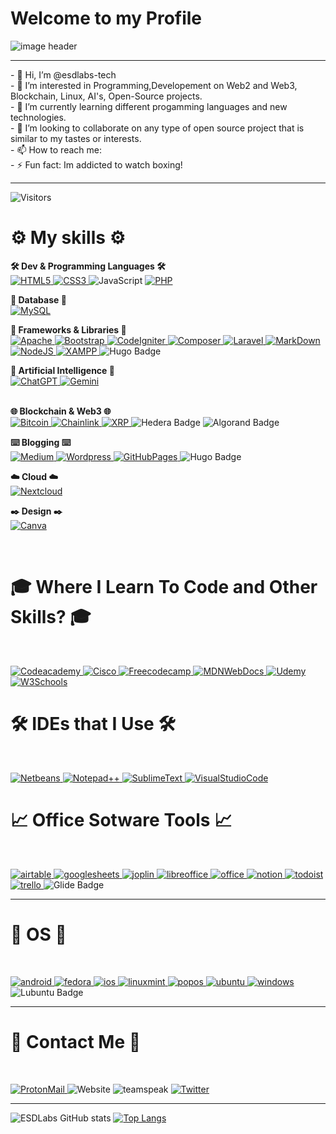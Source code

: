 <h1>Welcome to my Profile</h1>
<img alt="image header" src="https://i.imgur.com/LbPpdND.png"/> 
<hr>
- 👋 Hi, I’m @esdlabs-tech
<br>
- 👀 I’m interested in Programming,Developement on Web2 and Web3, Blockchain, Linux, AI's, Open-Source projects.
<br>
- 🌱 I’m currently learning different progamming languages and new technologies.
<br>
- 💞️ I’m looking to collaborate on any type of open source project that is similar to my tastes or interests.
<br>
- 📫 How to reach me:
<br>
- ⚡ Fun fact: Im addicted to watch boxing!




<hr>

![Visitors](https://api.visitorbadge.io/api/visitors?path=https%3A%2F%2Fgithub.com%2Fesdlabs-tech&countColor=%23263759&style=plastic)
<h1> ⚙️ My skills ⚙️</h1>

<strong>🛠️ Dev & Programming Languages 🛠️</strong> <br>
<a href="https://html.spec.whatwg.org/multipage/" target="_blank">
![HTML5](https://img.shields.io/badge/html5%20-%23E34F26.svg?&style=for-the-badge&logo=html5&logoColor=white)
</a>
<a href="https://www.w3.org/Style/CSS/" target="_blank">
![CSS3](https://img.shields.io/badge/css3%20-%231572B6.svg?&style=for-the-badge&logo=css3&logoColor=white)
</a>
![JavaScript](https://img.shields.io/badge/JavaScript-323330?style=for-the-badge&logo=javascript&logoColor=F7DF1E)
<a href="https://www.php.net/" target="_blank">
![PHP](https://img.shields.io/badge/PHP-777BB4?style=for-the-badge&logo=php&logoColor=white)
</a>
<br>

<strong>📖 Database 📖</strong> <br>
<a href="https://www.mysql.com/" target="_blank">
![MySQL](https://img.shields.io/badge/mysql-%2300f.svg?&style=for-the-badge&logo=mysql&logoColor=white&color=3280ad)
</a>
<br>

<strong>📔 Frameworks & Libraries 📔</strong> <br>
<a href="https://apache.org/" target="_blank">
![Apache](https://img.shields.io/badge/Apache-D22128?style=for-the-badge&logo=Apache&logoColor=white)
</a>
<a href="https://getbootstrap.com/" target="_blank">
![Bootstrap](https://img.shields.io/badge/Bootstrap-563D7C?style=for-the-badge&logo=bootstrap&logoColor=white)
</a>
<a href="https://codeigniter.com/" target="_blank">
![CodeIgniter](https://img.shields.io/badge/Codeigniter-EF4223?style=for-the-badge&logo=codeigniter&logoColor=white)
</a>
<a href="https://getcomposer.org/" target="_blank">
![Composer](https://img.shields.io/badge/Composer-885630?style=for-the-badge&logo=Composer&logoColor=white)
</a>
<a href="https://laravel.com/" target="_blank">
![Laravel](https://img.shields.io/badge/Laravel-FF2D20?style=for-the-badge&logo=laravel&logoColor=white)
</a>
<a href="https://en.wikipedia.org/wiki/Markdown" target="_blank">
![MarkDown](https://img.shields.io/badge/Markdown-000000?style=for-the-badge&logo=markdown&logoColor=white)
</a>
<a href="https://nodejs.org/en" target="_blank">
![NodeJS](https://img.shields.io/badge/Node%20js-339933?style=for-the-badge&logo=nodedotjs&logoColor=white)
</a>
<a href="https://www.apachefriends.org/es/index.html" target="_blank">
![XAMPP](	https://img.shields.io/badge/Xampp-F37623?style=for-the-badge&logo=xampp&logoColor=white)
</a>
![Hugo Badge](https://img.shields.io/badge/Hugo-FF4088?logo=hugo&logoColor=fff&style=for-the-badge)
<br>

<strong>🤖 Artificial Intelligence 🤖</strong> <br>
<a href="https://chat.openai.com/" target="_blank">![ChatGPT](https://img.shields.io/badge/ChatGPT-74aa9c?style=for-the-badge&logo=openai&logoColor=white)
</a>
<a href="https://gemini.google.com/app" target="_blank">
![Gemini](https://img.shields.io/badge/Gemini-8E75B2?style=for-the-badge&logo=googlebard&logoColor=fff)
</a>  
<br>

<strong>🌐 Blockchain & Web3 🌐</strong><br>
<a href="https://bitcoin.org/" target="_blank">
![Bitcoin](https://img.shields.io/badge/Bitcoin-F7931A?logo=bitcoin&logoColor=fff&style=for-the-badge)
</a>
<a href="https://chain.link/" target="_blank">
![Chainlink](https://img.shields.io/badge/chainlink-375BD2?style=for-the-badge&logo=chainlink&logoColor=white)
</a>
<a href="https://learn.xrpl.org/" target="_blank">
![XRP](https://img.shields.io/badge/Xrp-black?style=for-the-badge&logo=xrp&logoColor=white)
</a>
![Hedera Badge](https://img.shields.io/badge/Hedera-222?logo=hedera&logoColor=fff&style=for-the-badge)
![Algorand Badge](https://img.shields.io/badge/Algorand-000?logo=algorand&logoColor=fff&style=for-the-badge)
<br>


<strong>⌨️ Blogging ⌨️</strong><br>
<a href="https://medium.com/" target="_blank">
![Medium](https://img.shields.io/badge/Medium-12100E?style=for-the-badge&logo=medium&logoColor=white)
</a>
<a href="https://wordpress.org/" target="_blank">
![Wordpress](https://img.shields.io/badge/Wordpress-21759B?style=for-the-badge&logo=wordpress&logoColor=white)
</a>
<a href="https://pages.github.com/" target="_blank">
![GitHubPages](https://img.shields.io/badge/GitHub%20Pages-222222?style=for-the-badge&logo=GitHub%20Pages&logoColor=white)
</a>
![Hugo Badge](https://img.shields.io/badge/Hugo-FF4088?logo=hugo&logoColor=fff&style=for-the-badge)
<br>


<strong>☁️ Cloud ☁️</strong><br>
<a href="https://nextcloud.com/" target="_blank">
![Nextcloud](https://img.shields.io/badge/Nextcloud-0082C9?style=for-the-badge&logo=Nextcloud&logoColor=white)
</a>
<br>


<strong>✒️ Design ✒️</strong><br>
<a href="https://www.canva.com/" target="_blank">
![Canva](https://img.shields.io/badge/Canva-%2300C4CC.svg?&style=for-the-badge&logo=Canva&logoColor=white)
</a>



<br>

<h1>🎓 Where I Learn To Code and Other Skills? 🎓</h1><br>

<a href="https://www.codecademy.com/" target="_blank">![Codeacademy](https://img.shields.io/badge/Codecademy-FFF0E5?style=for-the-badge&logo=codecademy&logoColor=303347)
</a>
<a href="https://skillsforall.com/" target="_blank">
![Cisco](https://img.shields.io/badge/CISCO-1BA0D7?style=for-the-badge&logo=cisco&logoColor=white)
</a>
<a href="https://www.freecodecamp.org/" target="_blank">
![Freecodecamp](https://img.shields.io/badge/freecodecamp-27273D?style=for-the-badge&logo=freecodecamp&logoColor=white)
</a>
<a href="https://developer.mozilla.org/en-US/" target="_blank">
![MDNWebDocs](https://img.shields.io/badge/MDN_Web_Docs-black?style=for-the-badge&logo=mdnwebdocs&logoColor=white)
</a>
<a href="https://www.udemy.com/" target="_blank">
![Udemy](https://img.shields.io/badge/Udemy-EC5252?style=for-the-badge&logo=Udemy&logoColor=white)
</a>
<a href="https://www.w3schools.com/" target="_blank">
![W3Schools](https://img.shields.io/badge/W3Schools-04AA6D?style=for-the-badge&logo=W3Schools&logoColor=white)
</a>
<br>

<h1>🛠️ IDEs that I Use 🛠️</h1><br>

<a href="https://netbeans.apache.org/front/main/index.html" target="_blank">![Netbeans](https://img.shields.io/badge/apache%20netbeans-1B6AC6?style=for-the-badge&logo=apache%20netbeans%20IDE&logoColor=white)
</a>
<a href="https://notepad-plus-plus.org/" target="_blank">
![Notepad++](https://img.shields.io/badge/Notepad++-90E59A.svg?style=for-the-badge&logo=notepad%2B%2B&logoColor=black)
  </a>
  <a href="https://www.sublimetext.com/" target="_blank">
![SublimeText](https://img.shields.io/badge/sublime_text-%23575757.svg?&style=for-the-badge&logo=sublime-text&logoColor=important)
</a>
<a href="https://code.visualstudio.com/" target="_blank">
![VisualStudioCode](https://img.shields.io/badge/VSCode-0078D4?style=for-the-badge&logo=visual%20studio%20code&logoColor=white)
</a>
<br>

<h1>📈 Office Sotware Tools 📈</h1><br>

<a href="https://www.airtable.com/" target="_blank">![airtable](https://img.shields.io/badge/Airtable-18BFFF?style=for-the-badge&logo=Airtable&logoColor=white)
</a>
<a href="https://www.google.com/sheets/about/" target="_blank">
![googlesheets](https://img.shields.io/badge/Google%20Sheets-34A853?style=for-the-badge&logo=google-sheets&logoColor=white)
</a>
<a href="https://joplinapp.org/" target="_blank">
![joplin](https://img.shields.io/badge/Joplin-1071D3?style=for-the-badge&logo=joplin&logoColor=white)
</a>
<a href="https://libreoffice.org/" target="_blank">
![libreoffice](https://img.shields.io/badge/LibreOffice-18A303?style=for-the-badge&logo=LibreOffice&logoColor=white)
</a>
<a href="https://www.office.com/" target="_blank">
![office](https://img.shields.io/badge/Microsoft_Office-D83B01?style=for-the-badge&logo=microsoft-office&logoColor=white)
</a>
<a href="https://www.notion.so/" target="_blank">
![notion](https://img.shields.io/badge/Notion-000000?style=for-the-badge&logo=notion&logoColor=white)
</a>
<a href="https://todoist.com/" target="_blank">
![todoist](https://img.shields.io/badge/Todoist-E44332?style=for-the-badge&logo=todoist&logoColor=white)
</a>
<a href="https://trello.com/" target="_blank">
![trello](https://img.shields.io/badge/Trello-0052CC?style=for-the-badge&logo=trello&logoColor=white)
</a>
![Glide Badge](https://img.shields.io/badge/Glide-18BED4?logo=glide&logoColor=fff&style=for-the-badge)

<hr>

<h1>📀 OS 📀</h1><br>

<a href="https://www.android.com/" target="_blank">![android](https://img.shields.io/badge/Android-3DDC84?style=for-the-badge&logo=android&logoColor=white)
</a>
<a href="https://fedoraproject.org/" target="_blank">
![fedora](https://img.shields.io/badge/Fedora-51A2DA?style=for-the-badge&logo=fedora&logoColor=white)
</a>
<a href="https://apple.com" target="_blank">
![ios](https://img.shields.io/badge/iOS-000000?style=for-the-badge&logo=ios&logoColor=white)
</a>
<a href="https://www.linuxmint.com/" target="_blank">
![linuxmint](https://img.shields.io/badge/Linux_Mint-87CF3E?style=for-the-badge&logo=linux-mint&logoColor=white)
</a>
<a href="https://pop.system76.com/" target="_blank">
![popos](https://img.shields.io/badge/Pop!_OS-48B9C7?style=for-the-badge&logo=Pop!_OS&logoColor=white)
</a>
<a href="https://ubuntu.com/" target="_blank">
![ubuntu](https://img.shields.io/badge/Ubuntu-E95420?style=for-the-badge&logo=ubuntu&logoColor=white)
</a>
<a href="https://www.microsoft.com/en-us/windows/?r=1" target="_blank">
![windows](https://img.shields.io/badge/Windows-0078D6?style=for-the-badge&logo=windows&logoColor=white)
</a>
![Lubuntu Badge](https://img.shields.io/badge/Lubuntu-0068C8?logo=lubuntu&logoColor=fff&style=for-the-badge)

<hr>



<h1>📩 Contact Me 📩</h1><br>

<a href="mailto:esdlabs@proton.me">![ProtonMail](https://img.shields.io/badge/ProtonMail-8B89CC?style=for-the-badge&logo=protonmail&logoColor=white)
</a>
![Website](https://img.shields.io/badge/website-000000?style=for-the-badge&logo=About.me&logoColor=white)
![teamspeak](https://img.shields.io/badge/TeamSpeak-2580C3?style=for-the-badge&logo=teamspeak&logoColor=white)
<a href="https://twitter.com/dev_edus" target="_blank">
![Twitter](https://img.shields.io/badge/X-000000?style=for-the-badge&logo=x&logoColor=white)
</a>

<hr>

![ESDLabs GitHub stats](https://github-readme-stats.vercel.app/api?username=esdlabs-tech&show_icons=true&theme=blue_navy)
[![Top Langs](https://github-readme-stats.vercel.app/api/top-langs/?username=esdlabs-tech)](https://github.com/esdlabs-tech/github-readme-stats)


<!---
EduardoSLDev/EduardoSLDev is a ✨ special ✨ repository because its `README.md` (this file) appears on your GitHub profile.
You can click the Preview link to take a look at your changes.
--->
